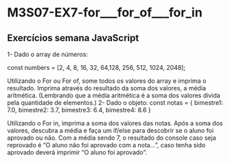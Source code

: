 # M3S07-EX7-for___for_of___for_in

## Exercícios semana JavaScript

1- Dado o array de números:

const numbers = [2, 4, 8, 16, 32, 64,128, 256, 512, 1024, 2048];

Utilizando o For ou For of, some todos os valores do array e imprima o resultado.
Imprima através do resultado da soma dos valores, a média aritmética. (Lembrando que a média aritmética é a soma dos valores divida pela quantidade de elementos.)
2- Dado o objeto:
const notas = {
bimestre1: 7.0,
bimestre2: 3.7,
bimestre3: 6.4,
bimestre4: 8.6
}

Utilizando o For in, imprima a soma dos valores das notas.
Após a soma dos valores, descubra a média e faça um if/else para descobrir se o aluno foi aprovado ou não. Com a média sendo 7, o resultado do console caso seja reprovado é “O aluno não foi aprovado com a nota…”, caso tenha sido aprovado deverá imprimir “O aluno foi aprovado”.